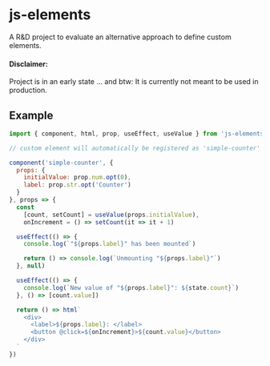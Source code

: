 # js-elements

A R&D project to evaluate an alternative approach to define custom elements.

#### Disclaimer:

Project is in an early state ...
and btw: It is currently not meant to be used in production.

## Example

```js
import { component, html, prop, useEffect, useValue } from 'js-elements'

// custom element will automatically be registered as 'simple-counter' 

component('simple-counter', {
  props: {
    initialValue: prop.num.opt(0),
    label: prop.str.opt('Counter')
  }
}, props => {
  const 
    [count, setCount] = useValue(props.initialValue),
    onIncrement = () => setCount(it => it + 1)

  useEffect(() => {
    console.log(`"${props.label}" has been mounted`)

    return () => console.log(`Unmounting "${props.label}"`)
  }, null)

  useEffect(() => {
    console.log(`New value of "${props.label}": ${state.count}`)
  }, () => [count.value])

  return () => html`
    <div> 
      <label>${props.label}: </label>
      <button @click=${onIncrement}>${count.value}</button>
    </div>
  `
})
```
